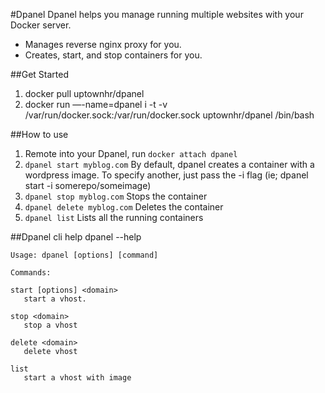 #Dpanel
Dpanel helps you manage running multiple websites with your Docker server.
- Manages reverse nginx proxy for you.
- Creates, start, and stop containers for you.

##Get Started
1. docker pull uptownhr/dpanel
2. docker run —-name=dpanel i -t -v /var/run/docker.sock:/var/run/docker.sock uptownhr/dpanel /bin/bash

##How to use
1. Remote into your Dpanel, run ```docker attach dpanel```
2. ```dpanel start myblog.com```
By default, dpanel creates a container with a wordpress image.
To specify another, just pass the -i flag (ie; dpanel start -i somerepo/someimage)
3. ```dpanel stop myblog.com```
Stops the container
4. ```dpanel delete myblog.com```
Deletes the container
5. ```dpanel list```
Lists all the running containers

##Dpanel cli help
    dpanel --help
  
    Usage: dpanel [options] [command]

    Commands:
    
    start [options] <domain>
       start a vhost.        
    
    stop <domain>
       stop a vhost

    delete <domain>
       delete vhost

    list
       start a vhost with image
